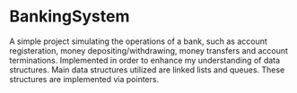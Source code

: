 # BankingSystem
 
 A simple project simulating the operations of a bank, such as account registeration, money depositing/withdrawing, money transfers and account terminations. Implemented in order to enhance my understanding of data structures. Main data structures utilized are linked lists and queues. These structures are implemented via pointers.
